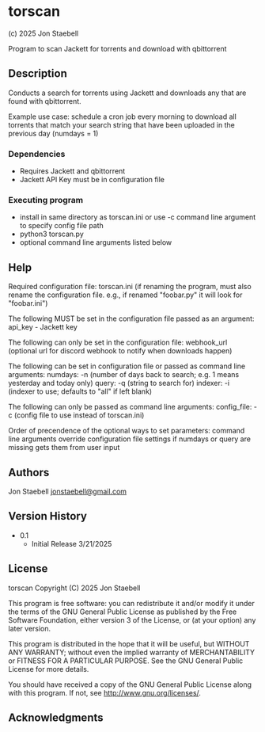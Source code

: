 # torscan
(c) 2025 Jon Staebell

Program to scan Jackett for torrents and download with qbittorrent

## Description

Conducts a search for torrents using Jackett and downloads any
that are found with qbittorrent.

Example use case: schedule a cron job every morning to download
all torrents that match your search string that have been uploaded
in the previous day (numdays = 1)

### Dependencies

* Requires Jackett and qbittorrent
* Jackett API Key must be in configuration file

### Executing program

* install in same directory as torscan.ini or use -c command line argument to specify config file path
* python3 torscan.py 
* optional command line arguments listed below

## Help

Required configuration file: torscan.ini
(if renaming the program, must also rename the configuration file. e.g., if renamed
"foobar.py" it will look for "foobar.ini")

The following MUST be set in the configuration file passed as an argument:
   api_key - Jackett key

The following can only be set in the configuration file:
   webhook_url (optional url for discord webhook to notify when downloads happen)

The following can be set in configuration file or passed as command line arguments:
   numdays: -n (number of days back to search; e.g. 1 means yesterday and today only)
   query: -q (string to search for)
   indexer: -i (indexer to use; defaults to "all" if left blank)

The following can only be passed as command line arguments:
   config_file: -c (config file to use instead of torscan.ini)

Order of precendence of the optional ways to set parameters:
   command line arguments override configuration file settings
   if numdays or query are missing gets them from user input

## Authors

Jon Staebell
jonstaebell@gmail.com

## Version History

* 0.1
    * Initial Release 3/21/2025

## License

torscan Copyright (C) 2025 Jon Staebell

This program is free software: you can redistribute it and/or modify
it under the terms of the GNU General Public License as published by
the Free Software Foundation, either version 3 of the License, or
(at your option) any later version.

This program is distributed in the hope that it will be useful,
but WITHOUT ANY WARRANTY; without even the implied warranty of
MERCHANTABILITY or FITNESS FOR A PARTICULAR PURPOSE.  See the
GNU General Public License for more details.

You should have received a copy of the GNU General Public License
along with this program.  If not, see <http://www.gnu.org/licenses/>.

## Acknowledgments



